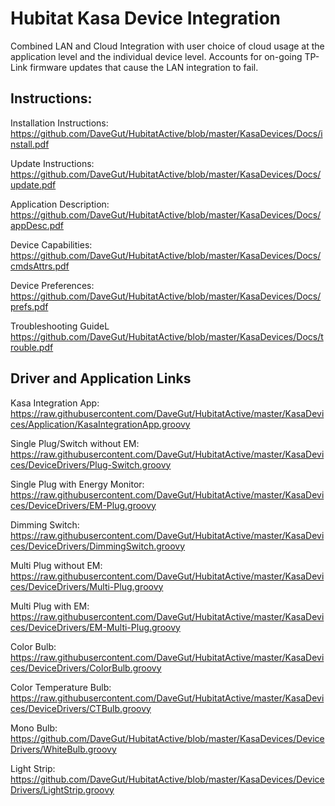 # Hubitat Kasa Device Integration
Combined LAN and Cloud Integration with user choice of cloud usage at the application level and the individual device level.  Accounts for on-going TP-Link firmware updates that cause the LAN integration to fail.

## Instructions:
Installation Instructions:  https://github.com/DaveGut/HubitatActive/blob/master/KasaDevices/Docs/install.pdf

Update Instructions:  https://github.com/DaveGut/HubitatActive/blob/master/KasaDevices/Docs/update.pdf

Application Description:  https://github.com/DaveGut/HubitatActive/blob/master/KasaDevices/Docs/appDesc.pdf

Device Capabilities:  https://github.com/DaveGut/HubitatActive/blob/master/KasaDevices/Docs/cmdsAttrs.pdf

Device Preferences:  https://github.com/DaveGut/HubitatActive/blob/master/KasaDevices/Docs/prefs.pdf

Troubleshooting GuideL  https://github.com/DaveGut/HubitatActive/blob/master/KasaDevices/Docs/trouble.pdf

## Driver and Application Links

Kasa Integration App:  https://raw.githubusercontent.com/DaveGut/HubitatActive/master/KasaDevices/Application/KasaIntegrationApp.groovy

Single Plug/Switch without EM:  https://raw.githubusercontent.com/DaveGut/HubitatActive/master/KasaDevices/DeviceDrivers/Plug-Switch.groovy

Single Plug with Energy Monitor:  https://raw.githubusercontent.com/DaveGut/HubitatActive/master/KasaDevices/DeviceDrivers/EM-Plug.groovy

Dimming Switch: https://raw.githubusercontent.com/DaveGut/HubitatActive/master/KasaDevices/DeviceDrivers/DimmingSwitch.groovy

Multi Plug without EM:  https://raw.githubusercontent.com/DaveGut/HubitatActive/master/KasaDevices/DeviceDrivers/Multi-Plug.groovy

Multi Plug with EM:  https://raw.githubusercontent.com/DaveGut/HubitatActive/master/KasaDevices/DeviceDrivers/EM-Multi-Plug.groovy

Color Bulb:  https://raw.githubusercontent.com/DaveGut/HubitatActive/master/KasaDevices/DeviceDrivers/ColorBulb.groovy

Color Temperature Bulb:  https://raw.githubusercontent.com/DaveGut/HubitatActive/master/KasaDevices/DeviceDrivers/CTBulb.groovy

Mono Bulb:  https://github.com/DaveGut/HubitatActive/blob/master/KasaDevices/DeviceDrivers/WhiteBulb.groovy

Light Strip:  https://github.com/DaveGut/HubitatActive/blob/master/KasaDevices/DeviceDrivers/LightStrip.groovy		


